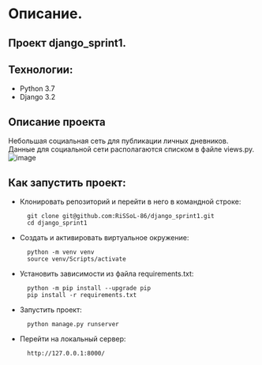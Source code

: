 # Описание.

## Проект django_sprint1.

## Технологии:
* Python 3.7
* Django 3.2

## Описание проекта

Небольшая социальная сеть для публикации личных дневников. Данные для социальной сети располагаются списком в файле views.py.
![image](https://github.com/RiSSoL-86/django_sprint1/assets/110422516/9ac56170-3969-4bd0-b9ba-543f4a3ad8c1)


## Как запустить проект:

* Клонировать репозиторий и перейти в него в командной строке:

        git clone git@github.com:RiSSoL-86/django_sprint1.git
        cd django_sprint1

* Cоздать и активировать виртуальное окружение:

        python -m venv venv
        source venv/Scripts/activate

* Установить зависимости из файла requirements.txt:

        python -m pip install --upgrade pip
        pip install -r requirements.txt

* Запустить проект:

        python manage.py runserver

* Перейти на локальный сервер:

        http://127.0.0.1:8000/
